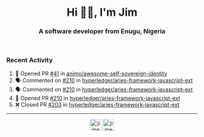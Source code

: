 <h1 align="center">Hi 👋🏾, I'm Jim</h1>
<h3 align="center">A software developer from Enugu, Nigeria</h3>
<br/>
<!-- https://github.com/rahuldkjain/github-profile-readme-generator --!>

<!--  <p align="left"><img src="https://github-readme-stats.vercel.app/api?username=rapaktech&show_icons=true&count_private=true&" alt="rapaktech" /></p> --!>

<!--
Github language stats
<p align="left"><img src="https://github-readme-stats.vercel.app/api/top-langs/?username=rapaktech&layout=compact" alt="rapaktech" /><p>
-->

<!-- Codestats language stats -->
<!-- <p align="left"><img src="https://codestats-readme.vercel.app/api/top-langs/?username=rapaktech&layout=compact&language_count=12" alt="rapaktech" /><p>    --!>
  
<h3>Recent Activity</h3>

<!--START_SECTION:activity-->
1. 💪 Opened PR [#41](https://github.com/animo/awesome-self-sovereign-identity/pull/41) in [animo/awesome-self-sovereign-identity](https://github.com/animo/awesome-self-sovereign-identity)
2. 🗣 Commented on [#210](https://github.com/hyperledger/aries-framework-javascript-ext/issues/210) in [hyperledger/aries-framework-javascript-ext](https://github.com/hyperledger/aries-framework-javascript-ext)
3. 🗣 Commented on [#210](https://github.com/hyperledger/aries-framework-javascript-ext/issues/210) in [hyperledger/aries-framework-javascript-ext](https://github.com/hyperledger/aries-framework-javascript-ext)
4. 💪 Opened PR [#210](https://github.com/hyperledger/aries-framework-javascript-ext/pull/210) in [hyperledger/aries-framework-javascript-ext](https://github.com/hyperledger/aries-framework-javascript-ext)
5. ❌ Closed PR [#203](https://github.com/hyperledger/aries-framework-javascript-ext/pull/203) in [hyperledger/aries-framework-javascript-ext](https://github.com/hyperledger/aries-framework-javascript-ext)
<!--END_SECTION:activity-->

---

<p align="center">
<a href="https://twitter.com/jimezesinachi" target="blank"><img align="center" src="https://cdn.jsdelivr.net/npm/simple-icons@3.0.1/icons/twitter.svg" alt="jimezesinachi" height="30" width="30" /></a>
<a href="https://linkedin.com/in/jimezesinachi" target="blank"><img align="center" src="https://cdn.jsdelivr.net/npm/simple-icons@3.0.1/icons/linkedin.svg" alt="jimezesinachi" height="30" width="30" /></a>
</p>
